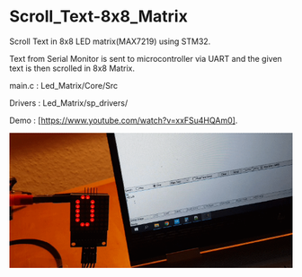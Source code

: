 # Scroll_Text-8x8_Matrix

Scroll Text in 8x8 LED matrix(MAX7219) using STM32.

Text from Serial Monitor is sent to microcontroller via UART and the given text is then scrolled in 8x8 Matrix.

main.c : Led_Matrix/Core/Src

Drivers : Led_Matrix/sp_drivers/

Demo : [https://www.youtube.com/watch?v=xxFSu4HQAm0].

![Alt Text](https://github.com/Sijan123/Scroll_Text-8x8_Matrix/blob/master/GIFs/20201021_185057_1.gif)
